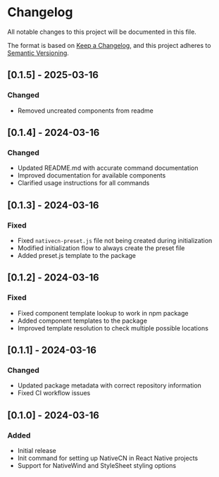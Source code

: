 # Changelog

All notable changes to this project will be documented in this file.

The format is based on [Keep a Changelog](https://keepachangelog.com/en/1.0.0/),
and this project adheres to [Semantic Versioning](https://semver.org/spec/v2.0.0.html).

## [0.1.5] - 2025-03-16

### Changed

- Removed uncreated components from readme

## [0.1.4] - 2024-03-16

### Changed

- Updated README.md with accurate command documentation
- Improved documentation for available components
- Clarified usage instructions for all commands

## [0.1.3] - 2024-03-16

### Fixed

- Fixed `nativecn-preset.js` file not being created during initialization
- Modified initialization flow to always create the preset file
- Added preset.js template to the package

## [0.1.2] - 2024-03-16

### Fixed

- Fixed component template lookup to work in npm package
- Added component templates to the package
- Improved template resolution to check multiple possible locations

## [0.1.1] - 2024-03-16

### Changed

- Updated package metadata with correct repository information
- Fixed CI workflow issues

## [0.1.0] - 2024-03-16

### Added

- Initial release
- Init command for setting up NativeCN in React Native projects
- Support for NativeWind and StyleSheet styling options
